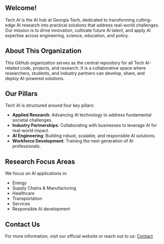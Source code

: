 ## Welcome!
Tech AI is the AI hub at Georgia Tech, dedicated to transforming cutting-edge AI research into practical solutions that address real-world challenges. Our mission is to drive innovation, cultivate future AI talent, and apply AI expertise across engineering, science, education, and policy.

## About This Organization
This GitHub organization serves as the central repository for all Tech AI-related code, projects, and research. It is a collaborative space where researchers, students, and industry partners can develop, share, and deploy AI-powered solutions.

## Our Pillars
Tech AI is structured around four key pillars:
- **Applied Research**: Advancing AI technology to address fundamental societal challenges.
- **Industry Partnerships**: Collaborating with businesses to leverage AI for real-world impact.
- **AI Engineering**: Building robust, scalable, and responsible AI solutions.
- **Workforce Development**: Training the next generation of AI professionals.

## Research Focus Areas
We focus on AI applications in:
- Energy
- Supply Chains & Manufacturing
- Healthcare
- Transportation
- Services
- Responsible AI development

## Contact Us
For more information, visit our official website or reach out to us:
[Contact](https://tech.ai.gatech.edu/contact-us)  

